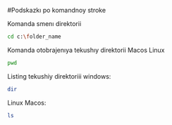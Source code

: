 #Podskazkı po komandnoy stroke

Komanda smenı direktorii
```sh
cd c:\folder_name
```

Komanda otobrajenıya tekushıy direktorii
Macos Linux
```sh
pwd
```

Listing tekushiy direktoriii
windows:
```sh
dir
```
Linux Macos:
```sh
ls
```